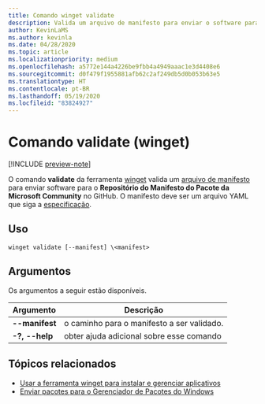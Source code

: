 ```yaml
---
title: Comando winget validate
description: Valida um arquivo de manifesto para enviar o software para o Repositório do Manifesto do Pacote da Microsoft Community no GitHub.
author: KevinLaMS
ms.author: kevinla
ms.date: 04/28/2020
ms.topic: article
ms.localizationpriority: medium
ms.openlocfilehash: a5772e144a4226be9fbb4a4949aaac1e3d4408e6
ms.sourcegitcommit: d0f479f1955881afb62c2af249db5d0b053b63e5
ms.translationtype: HT
ms.contentlocale: pt-BR
ms.lasthandoff: 05/19/2020
ms.locfileid: "83824927"
---
```

# <a name="validate-command-winget"></a>Comando validate (winget)

[!INCLUDE [preview-note](../../includes/package-manager-preview.md)]

O comando **validate** da ferramenta [winget](index.md) valida um [arquivo de manifesto](../package/manifest.md) para enviar software para o **Repositório do Manifesto do Pacote da Microsoft Community** no GitHub. O manifesto deve ser um arquivo YAML que siga a [especificação](https://github.com/microsoft/winget-pkgs/YamlSpec.md).

## <a name="usage"></a>Uso

`winget validate [--manifest] \<manifest>`

## <a name="arguments"></a>Argumentos

Os argumentos a seguir estão disponíveis.

| Argumento  | Descrição |
|--------------|-------------|
| **--manifest** |  o caminho para o manifesto a ser validado. |
| **-?, --help** |  obter ajuda adicional sobre esse comando |

## <a name="related-topics"></a>Tópicos relacionados

* [Usar a ferramenta winget para instalar e gerenciar aplicativos](index.md)
* [Enviar pacotes para o Gerenciador de Pacotes do Windows](../package/index.md)
